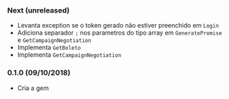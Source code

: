 ### Next (unreleased)

* Levanta exception se o token gerado não estiver preenchido em `Login`
* Adiciona separador `;` nos parametros do tipo array em `GeneratePromise` e `GetCampaignNegotiation`
* Implementa `GetBoleto`
* Implementa `GetCampaignNegotiation`

### 0.1.0 (09/10/2018)

* Cria a gem
